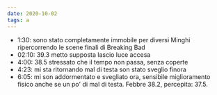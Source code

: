 ```yaml
---
date: 2020-10-02
tags: a
---
```

- 1:30: sono stato completamente immobile per diversi Minghi ripercorrendo le scene finali di Breaking Bad
- 02:10: 39.3 metto supposta lascio luce accesa
- 4:00: 38.5 stressato che il tempo non passa, senza coperte
- 4:23: mi sta ritornando mal di testa son stato sveglio finora
- 6:05: mi son addormentato e svegliato ora, sensibile miglioramento fisico anche se un po' di mal di testa. Febbre 38.2, percepita: 37.5.
